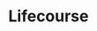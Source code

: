 ---
layout: project
order: 6
metatitle: Lifecourse ✕ Esten.co
metadescription: A life-planning solution that helps people of all abilities develop a better vision for the future.
device: desktop
title: Lifecourse
headline: Uncover and develop a unique vision for your future online
hyperlink: Coming Soon
hex: "0266a4"
hex2: "90c4e6"
agency: Lift Interactive
type: Web Application & Website
role: Strategy
role2: Design
bug: lifecourse-bug.png
cardbackground: lifecourse-background.png
cardbackgroundalt: Lifecourse supporting graphic of somebody using the app on a Macbook
herographic: lifecourse-herographic.jpg
herographicalt: Personal schedule screenshot of the Lifecourse web application
introimg: lifecourse-1.jpg
introimgalt: Grid of screenshots from various pages of the Lifecourse website
screens1title: Going Digital
screens1description: The team behind Lifecourse came to us with the unique challenge of building a digital application based around the principles of the existing on-paper Lifecourse program. With what a complex system it already was, it was imperative that we not only build this for existing clients but we build it as a learning tool that can onboard new ones.
screens1desktop: lifecourse-screen-1.jpg
screens1desktopalt: Responsive desktop screenshot of the Lifecourse website "features" page
screens2desktop: lifecourse-screen-2.jpg
screens2desktopalt: Responsive desktop screenshot of the Lifecourse website "homepage" page
screens3desktop: lifecourse-screen-3.jpg
screens3desktopalt: Responsive desktop screenshot of the Lifecourse website "pricing" page
bustoutimage: lifecourse-2.jpg
bustoutimagealt: Grid of screenshots from various pages of the Lifecourse web application
screens2title: Onboarding & Usability
screens2description: The majority of strategic thinking for this project revolved around onboarding and usability, being an application that opens itself up to individuals of all age and abilities it was key to ensure that each step was fully yet simply explained, followed usability guidelines and seamlessly flowed together.
<!-- screens2linktext: -->
<!-- screens2linkurl: -->
screens2desktop1: lifecourse-app-screen-1.jpg
screens2desktop1alt: Responsive desktop screenshot of the Lifecourse web application "setup your Lifecourse" onboarding step view
screens2desktop2: lifecourse-app-screen-2.jpg
screens2desktop2alt: Responsive desktop screenshot of the Lifecourse web application "social & spirituality" onboarding step view
screens2desktop3: lifecourse-app-screen-3.jpg
screens2desktop3alt: Responsive desktop screenshot of the Lifecourse web application "dashboard" view
screens2desktop4: lifecourse-app-screen-4.jpg
screens2desktop4alt: Responsive desktop screenshot of the Lifecourse web application "schedule" calendar view
screens2desktop5: lifecourse-app-screen-5.jpg
screens2desktop5alt: Responsive desktop screenshot of the Lifecourse web application "places" map view
screens2desktop6: lifecourse-app-screen-6.jpg
screens2desktop6alt: Responsive desktop screenshot of the Lifecourse web application "goal" making view
screens3title: Our Solution
<!-- screens3blockquote: -->
screens3description: The final designs feature intuitive layouts that put a focus on readability and legibility. Smart colour application guides the users eye through the design and assists in making visual connections to the areas of life they are improving.
<!-- screens3linktext: -->
<!-- screens3linkurl: -->
outroimage: lifecourse-3.jpg
outroimagealt: Grid of screenshots from various pages of the Lifecourse web application
svg-box: "0 0 170 45"
svg-path: "M67.7918922,19.6015316 C71.4968379,19.6015316 73.7146756,20.8365135 75.5395646,22.6333348 L72.7884392,25.8049928 C71.2722957,24.4296721 69.7285683,23.587155 67.7633405,23.587155 C64.4513436,23.587155 62.0655831,26.3382805 62.0655831,29.7068968 L62.0655831,29.7630324 C62.0655831,33.1316487 64.3947241,35.9384258 67.7633405,35.9384258 C70.00973,35.9384258 71.3850507,35.0402571 72.9287781,33.6368686 L75.6799035,36.4160618 C73.6585401,38.5772801 71.4126346,39.925017 67.6230016,39.925017 C61.840557,39.925017 57.5461881,35.4612737 57.5461881,29.818684 L57.5461881,29.7630324 C57.5461881,24.1770621 61.7558698,19.6015316 67.7918922,19.6015316 Z M86.7676406,19.6015316 C92.830763,19.6015316 97.1817513,24.1209266 97.1817513,29.7068968 L97.1817513,29.7630324 C97.1817513,35.3494865 92.7751114,39.925017 86.7115051,39.925017 C80.6483828,39.925017 76.2973944,35.4056221 76.2973944,29.818684 L76.2973944,29.7630324 C76.2973944,24.1770621 80.7050022,19.6015316 86.7676406,19.6015316 Z M103.638306,19.9383449 L103.638306,31.0546337 C103.638306,34.2538756 105.238653,35.910358 107.877024,35.910358 C110.515878,35.910358 112.116225,34.3100112 112.116225,31.1944886 L112.116225,19.9383449 L116.438177,19.9383449 L116.438177,31.026082 C116.438177,36.9769333 113.098597,39.8964653 107.821372,39.8964653 C102.543663,39.8964653 99.3153858,36.9493494 99.3153858,31.1664209 L99.3153858,19.9383449 L103.638306,19.9383449 Z M144.650642,19.6576672 C147.513555,19.6576672 149.956418,20.5563198 151.94923,22.1556987 L149.703325,25.412044 C147.962639,24.2056138 146.250505,23.4753679 144.594506,23.4753679 C142.938508,23.4753679 142.067923,24.2331977 142.067923,25.1875019 L142.067923,25.2436374 C142.067923,26.5347548 142.909956,26.9562553 146.307124,27.8263562 C150.292748,28.8643798 152.538169,30.29632 152.538169,33.7215558 L152.538169,33.7772074 C152.538169,37.6786275 149.562986,39.8688815 145.324269,39.8688815 C142.348601,39.8688815 139.34535,38.8294061 136.987173,36.7248073 L139.541824,33.6649364 C141.310093,35.1244604 143.162566,36.0506968 145.408472,36.0506968 C147.176741,36.0506968 148.243801,35.3494865 148.243801,34.198224 L148.243801,34.1420885 C148.243801,33.0474454 147.56969,32.4856061 144.285277,31.643573 C140.327721,30.6331332 137.77307,29.5384902 137.77307,25.6370701 L137.77307,25.5804507 C137.77307,22.0158438 140.635983,19.6576672 144.650642,19.6576672 Z M169.718065,19.9383449 L169.718065,23.7841133 L159.191199,23.7841133 L159.191199,27.7702207 L168.455499,27.7702207 L168.455499,31.6155052 L159.191199,31.6155052 L159.191199,35.7419514 L169.858403,35.7419514 L169.858403,39.5877198 L154.89683,39.5877198 L154.89683,19.9383449 L169.718065,19.9383449 Z M4.32243664,19.9383449 L4.32243664,35.658232 L14.1190563,35.658232 L14.1190563,39.5877198 L2.30926389e-14,39.5877198 L2.30926389e-14,19.9383449 L4.32243664,19.9383449 Z M20.491892,19.9383449 L20.491892,39.5877198 L16.1689714,39.5877198 L16.1689714,19.9383449 L20.491892,19.9383449 Z M38.9624206,19.9383449 L38.9624206,23.8683167 L28.3232839,23.8683167 L28.3232839,28.0508984 L37.6993709,28.0508984 L37.6993709,31.9808701 L28.3232839,31.9808701 L28.3232839,39.5877198 L24.0008472,39.5877198 L24.0008472,19.9383449 L38.9624206,19.9383449 Z M55.8330863,19.9383449 L55.8330863,23.7841133 L45.3062206,23.7841133 L45.3062206,27.7702207 L54.5700366,27.7702207 L54.5700366,31.6155052 L45.3062206,31.6155052 L45.3062206,35.7419514 L55.9734251,35.7419514 L55.9734251,39.5877198 L41.0118518,39.5877198 L41.0118518,19.9383449 L55.8330863,19.9383449 Z M128.426019,19.9383449 C130.923567,19.9383449 132.861211,20.6400391 134.152328,21.9316405 C135.246971,23.0262835 135.836394,24.5704948 135.836394,26.4229677 L135.836394,26.4791032 C135.836394,29.6507613 134.123776,31.643573 131.625261,32.5698094 L136.425817,39.5877198 L131.373135,39.5877198 L127.162001,33.3000554 L123.765317,33.3000554 L123.765317,39.5877198 L119.442881,39.5877198 L119.442881,19.9383449 L128.426019,19.9383449 Z M86.7115051,23.587155 C83.2306177,23.587155 80.8167894,26.3382805 80.8167894,29.7068968 L80.8167894,29.7630324 C80.8167894,33.1316487 83.2862693,35.9384258 86.7676406,35.9384258 C90.2480442,35.9384258 92.6623563,33.1873003 92.6623563,29.818684 L92.6623563,29.7630324 C92.6623563,26.3948999 90.1923926,23.587155 86.7115051,23.587155 Z M128.060654,23.8402489 L123.765317,23.8402489 L123.765317,29.4828386 L128.144857,29.4828386 C130.250424,29.4828386 131.456854,28.3596438 131.456854,26.7036454 L131.456854,26.6475099 C131.456854,24.7945531 130.166221,23.8402489 128.060654,23.8402489 Z M53.4366794,8.03228705 C54.892816,8.03228705 55.8379256,8.75285447 56.4684825,9.5934358 L56.4684825,8.19779011 L57.6241004,8.19779011 L57.6241004,14.6078881 C57.6241004,15.8085112 57.2640587,16.7241012 56.6335017,17.3546582 C55.9434217,18.0452222 54.9073338,18.3902622 53.6762233,18.3902622 C52.3851059,18.3902622 51.1844828,18.0302204 50.1488789,17.309653 L50.6739397,16.4090647 C51.5595263,17.0546234 52.550125,17.3996634 53.6617055,17.3996634 C55.3728716,17.3996634 56.4839682,16.4540699 56.4839682,14.6374077 L56.4839682,13.7218177 C55.8079221,14.622406 54.8618447,15.3579751 53.4366794,15.3579751 C51.575012,15.3579751 49.7888371,13.9623294 49.7888371,11.7251346 L49.7888371,11.6951311 C49.7888371,9.42841666 51.5895298,8.03228705 53.4366794,8.03228705 Z M82.0696766,8.03228705 C84.3663945,8.03228705 85.6875154,9.86395103 85.6875154,12.1301815 C85.6875154,12.2806828 85.6875154,12.3706933 85.6720297,12.5057089 L79.5174452,12.5057089 C79.6824643,14.1868716 80.8680857,15.132949 82.2501814,15.132949 C83.3157888,15.132949 84.0663597,14.6974147 84.6969167,14.0368542 L85.4174841,14.6824129 C84.6369097,15.5529977 83.6908323,16.1385495 82.219694,16.1385495 C80.0879952,16.1385495 78.3468256,14.502392 78.3468256,12.100662 L78.3468256,12.0706585 C78.3468256,9.83394755 79.9229761,8.03228705 82.0696766,8.03228705 Z M3.97739663,8.03228705 C5.44901887,8.03228705 6.36412497,8.64784229 7.08566023,9.41341493 L6.3200876,10.2239928 C5.70404843,9.57843406 5.0134845,9.05337318 3.96287882,9.05337318 C2.38624441,9.05337318 1.18562133,10.3890119 1.18562133,12.0556568 L1.18562133,12.0856602 C1.18562133,13.7668229 2.41673181,15.1029455 4.03788751,15.1029455 C5.02897016,15.1029455 5.7945428,14.6078881 6.40961411,13.9468438 L7.14518326,14.6374077 C6.36412497,15.5079925 5.43401713,16.1385495 3.97739663,16.1385495 C1.71116614,16.1385495 9.23705556e-14,14.2923677 9.23705556e-14,12.1156637 L9.23705556e-14,12.0856602 C9.23705556e-14,9.89347058 1.71116614,8.03228705 3.97739663,8.03228705 Z M20.6293273,8.09229401 C21.7254221,8.09229401 22.5655195,8.37781098 23.1365535,8.94787708 C23.6616143,9.47342188 23.9321296,10.2239928 23.9321296,11.2145915 L23.9321296,15.9585286 L22.8215169,15.9585286 L22.8215169,14.787909 C22.2809704,15.4929908 21.3798982,16.1235477 20.013772,16.1235477 C18.5731211,16.1235477 17.1169846,15.2979682 17.1169846,13.7068159 L17.1169846,13.6768125 C17.1169846,12.040655 18.467625,11.1700702 20.4347886,11.1700702 C21.4249034,11.1700702 22.1304691,11.3050859 22.8215169,11.5001085 L22.8215169,11.2295932 C22.8215169,9.83394755 21.9654499,9.11338014 20.5088294,9.11338014 C19.5937233,9.11338014 18.8731559,9.35340797 18.1521046,9.68344623 L17.8070646,8.73785273 C18.6626477,8.34732358 19.5037129,8.09229401 20.6293273,8.09229401 Z M33.4374252,5.85558307 L33.4374252,8.19779011 L35.8996461,8.19779011 L35.8996461,9.21839231 L33.4374252,9.21839231 L33.4374252,13.7518212 C33.4374252,14.6974147 33.96297,15.0429386 34.7430604,15.0429386 C35.1340735,15.0429386 35.4641118,14.9679299 35.8696427,14.7724234 L35.8696427,15.763506 C35.4641118,15.9735304 35.0285774,16.0935443 34.4735131,16.0935443 C33.2269169,16.0935443 32.2818073,15.477989 32.2818073,13.9018385 L32.2818073,9.21839231 L31.2002303,9.21839231 L31.2002303,8.19779011 L32.2818073,8.19779011 L32.2818073,5.85558307 L33.4374252,5.85558307 Z M65.6737434,5.85558307 L65.6737434,8.19779011 L68.1359643,8.19779011 L68.1359643,9.21839231 L65.6737434,9.21839231 L65.6737434,13.7518212 C65.6737434,14.6974147 66.1992882,15.0429386 66.9793786,15.0429386 C67.3703917,15.0429386 67.70043,14.9679299 68.104993,14.7724234 L68.104993,15.763506 C67.70043,15.9735304 67.2648956,16.0935443 66.7098312,16.0935443 C65.4632351,16.0935443 64.5176416,15.477989 64.5176416,13.9018385 L64.5176416,9.21839231 L63.4365485,9.21839231 L63.4365485,8.19779011 L64.5176416,8.19779011 L64.5176416,5.85558307 L65.6737434,5.85558307 Z M38.9028976,8.19779011 L38.9028976,15.9590125 L37.7467958,15.9590125 L37.7467958,8.19779011 L38.9028976,8.19779011 Z M45.1034552,8.03228705 C46.9796405,8.03228705 48.0757353,9.29340101 48.0757353,11.1400667 L48.0757353,15.9585286 L46.9196335,15.9585286 L46.9196335,11.4250998 C46.9196335,9.98396495 46.1395431,9.08337666 44.7734169,9.08337666 C43.4368103,9.08337666 42.4462116,10.0589736 42.4462116,11.5151102 L42.4462116,15.9585286 L41.2905938,15.9585286 L41.2905938,8.19779011 L42.4462116,8.19779011 L42.4462116,9.54843058 C42.9572386,8.70784925 43.7673325,8.03228705 45.1034552,8.03228705 Z M30.419172,8.06229053 L30.419172,9.30791882 L30.3286777,9.30791882 C28.6325133,9.30791882 27.2513854,10.5245115 27.2513854,12.8662346 L27.2513854,15.9585286 L26.0957675,15.9585286 L26.0957675,8.19779011 L27.2513854,8.19779011 L27.2513854,10.2239928 C27.8219354,8.93335927 28.9480337,8.00228357 30.419172,8.06229053 Z M9.90889079,5 L9.90889079,9.54843058 C10.4199178,8.70784925 11.2300117,8.03228705 12.5661344,8.03228705 C14.4423196,8.03228705 15.5384145,9.29340101 15.5384145,11.1400667 L15.5384145,15.9585286 L14.3823127,15.9585286 L14.3823127,11.4250998 C14.3823127,9.98396495 13.6022222,9.08337666 12.2360961,9.08337666 C10.8994895,9.08337666 9.90889079,10.0589736 9.90889079,11.5151102 L9.90889079,15.9585286 L8.75327294,15.9585286 L8.75327294,5 L9.90889079,5 Z M71.0342036,5 L71.0342036,9.54843058 C71.5447466,8.70784925 72.3553245,8.03228705 73.6909632,8.03228705 C75.5671485,8.03228705 76.6632433,9.29340101 76.6632433,11.1400667 L76.6632433,15.9585286 L75.5076255,15.9585286 L75.5076255,11.4250998 C75.5076255,9.98396495 74.7270511,9.08337666 73.3614089,9.08337666 C72.0248023,9.08337666 71.0342036,10.0589736 71.0342036,11.5151102 L71.0342036,15.9585286 L69.8781018,15.9585286 L69.8781018,5 L71.0342036,5 Z M20.5543186,12.0251693 C19.098182,12.0251693 18.2876042,12.6557263 18.2876042,13.6318072 L18.2876042,13.6618107 C18.2876042,14.6374077 19.1881925,15.2079577 20.2387981,15.2079577 C21.6649312,15.2079577 22.8360347,14.3373729 22.8360347,13.1062624 L22.8360347,12.3556915 C22.2654847,12.1901885 21.4999121,12.0251693 20.5543186,12.0251693 Z M53.6617055,9.05337318 C52.1900833,9.05337318 50.9744585,10.0739754 50.9744585,11.6651276 L50.9744585,11.6951311 C50.9744585,13.2562798 52.2200868,14.3373729 53.6617055,14.3373729 C55.1323599,14.3373729 56.5139717,13.2712816 56.5139717,11.7101328 L56.5139717,11.6801293 C56.5139717,10.0889771 55.1323599,9.05337318 53.6617055,9.05337318 Z M82.0396731,9.00836796 C80.6885487,9.00836796 79.6679465,10.1339823 79.5174452,11.6501259 L84.5164119,11.6501259 C84.396398,10.2389945 83.5858201,9.00836796 82.0396731,9.00836796 Z M38.992908,5.22502609 L38.992908,6.50114179 L37.6717871,6.50114179 L37.6717871,5.22502609 L38.992908,5.22502609 Z"
---